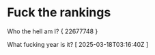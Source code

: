 # Fuck the rankings

Who the hell am I?
{ 22677748 }

What fucking year is it?
[ 2025-03-18T03:16:40Z ]
